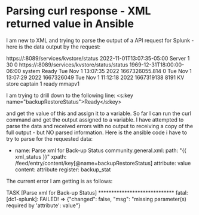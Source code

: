 
# Parsing curl response - XML returned value in Ansible

I am new to XML and trying to parse the output of a API request for Splunk - here is the data output by the request:
<?xml version="1.0" encoding="UTF-8"?>
<!--This is to override browser formatting; see server.conf[httpServer] to disable. . . . . . . . . . . . . . . . . . . . . . . . . . . . . . . . . . . . . . . . . . . . . . . . . . . . . . . . . . . . . . . . . . . . . . . . . . . . . . . . . . . . . . . . . . . . . . . . . . . . . . . . . . . . . . . . . . . . . . . . . . . . . . . . . . . . . . . . . . . . . . . . . . . . . . . . . . . . . . . . . . . . . . . . . . . . . . . . . . . . . . . . . . . . . . . . . . . . . . . . . . . . . . . . . . . . . . . . . . . . . . . . . . . . . . . . . . . . . . . . . . . . . . . . . . . . . . . . . . . . . . . . . . . . . . . . . . . . . . . . . . . . . . . . . . . . . . . . . . . . . . . . . . . . . . . . . . . . . . . . . . . . . . . . . . . . . . . . . . . . . . . . . . . . . . . . . . . . . . . . . . . . . . . . . . . . . . . . . . . . . . . . . . . . . . . . . . . . . . . . . . . . . . . . . . . . . . . . . . . . . . . . . . . . . . . . . . . . . . . . . . . . . . . . . . . . . . . . . . . . . . . . . . . . . . . . .-->
<?xml-stylesheet type="text/xml" href="/static/atom.xsl"?>
<feed xmlns="http://www.w3.org/2005/Atom" xmlns:s="http://dev.splunk.com/ns/rest" xmlns:opensearch="http://a9.com/-/spec/opensearch/1.1/">
  <title>kvstorestatus</title>
  <id>https://<Redacted></Redacted>:8089/services/kvstore/status</id>
  <updated>2022-11-01T13:07:35-05:00</updated>
  <generator build="87e2dda940d1" version="8.2.4"/>
  <author>
    <name>Server</name>
  </author>
  <opensearch:totalResults>1</opensearch:totalResults>
  <opensearch:itemsPerPage>30</opensearch:itemsPerPage>
  <opensearch:startIndex>0</opensearch:startIndex>
  <s:messages/>
  <entry>
    <title>status</title>
    <id>https://<MyServer></MyServer>:8089/services/kvstore/status/status</id>
    <updated>1969-12-31T18:00:00-06:00</updated>
    <link href="/services/kvstore/status/status" rel="alternate"/>
    <author>
      <name>system</name>
    </author>
    <link href="/services/kvstore/status/status" rel="list"/>
    <content type="text/xml">
      <s:dict>
        <s:key name="current">
          <s:dict>
            <s:key name="backupRestoreStatus">Ready</s:key>
            <s:key name="date">Tue Nov  1 13:07:35 2022</s:key>
            <s:key name="dateSec">1667326055.814</s:key>
            <s:key name="disabled">0</s:key>
            <s:key name="guid"><Redacted></Redacted></s:key>
            <s:key name="oplogEndTimestamp">Tue Nov  1 13:07:29 2022</s:key>
            <s:key name="oplogEndTimestampSec">1667326049</s:key>
            <s:key name="oplogStartTimestamp">Tue Nov  1 11:12:18 2022</s:key>
            <s:key name="oplogStartTimestampSec">1667319138</s:key>
            <s:key name="port">8191</s:key>
            <s:key name="replicaSet"><Redacted></Redacted></s:key>
            <s:key name="replicationStatus">KV store captain</s:key>
            <s:key name="standalone">1</s:key>
            <s:key name="status">ready</s:key>
            <s:key name="storageEngine">mmapv1</s:key>
          </s:dict>
        </s:key>
      </s:dict>
    </content>
  </entry>
</feed>

I am trying to drill down to the following line:
<s:key name="backupRestoreStatus">Ready</s:key>

and get the value of this and assign it to a variable.
So far I can run the curl command and get the output assigned to a variable.  I have attempted to parse the data and received errors with no output to receiving a copy of the full output - but NO parsed information.
Here is the ansible code i have to try to parse for the requested data:
- name: Parse xml for Back-up Status
  community.general.xml:
    path: "{{ xml_status }}"
    xpath: /feed/entry/content/key[@name=backupRestoreStatus]
    attribute: value
    content: attribute
  register: backup_stat

The current error I am getting is as follows:

TASK [Parse xml for Back-up Status] *****************************
fatal: [dc1-splunk]: FAILED! => {"changed": false, "msg": "missing parameter(s) required by 'attribute': value"}


        